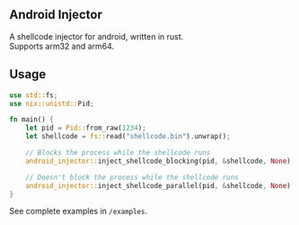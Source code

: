 ## Android Injector

A shellcode injector for android, written in rust.  
Supports arm32 and arm64.

## Usage

```rust
use std::fs;
use nix::unistd::Pid;

fn main() {
    let pid = Pid::from_raw(1234);
    let shellcode = fs::read("shellcode.bin").unwrap();

    // Blocks the process while the shellcode runs
    android_injector::inject_shellcode_blocking(pid, &shellcode, None).unwrap();

    // Doesn't block the process while the shellcode runs
    android_injector::inject_shellcode_parallel(pid, &shellcode, None).unwrap();
}
```

See complete examples in `/examples`.
